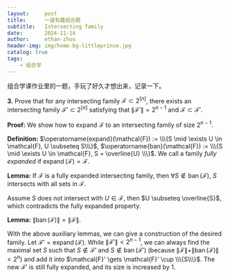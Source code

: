 ```yaml
---
layout:     post
title:      一道有趣组合题
subtitle:   Intersecting family
date:       2024-11-14
author:     ethan-zhou
header-img: img/home-bg-littleprince.jpg
catalog: true
tags:
    - 组合学
---
```


组合学课作业里的一题，手玩了好久才想出来，记录一下。

**3.** Prove that for any intersecting family $\mathcal{F} \subset 2^{[n]}$, there exists an intersecting family $\mathcal{F}' \subset 2^{[n]}$ satisfying that $\|\mathcal{F}'\| = 2^{n-1}$ and $\mathcal{F} \subset \mathcal{F}'$.

**Proof:** We show how to expand $\mathcal{F}$ to an intersecting family of size $2^{n-1}$.

**Definition:** $\operatorname{expand}(\mathcal{F}) := \\\{S \mid \exists U \in \mathcal{F}, U \subseteq S\\\}$, $\operatorname{ban}(\mathcal{F}) := \\\{S \mid \exists U \in \mathcal{F}, S = \overline{U} \\\}$. We call a family *fully expanded* if $\operatorname{expand}(\mathcal{F}) = \mathcal{F}$.

**Lemma:** If $\mathcal{F}$ is a fully expanded intersecting family, then $\forall S \not\in \operatorname{ban}(\mathcal{F})$, $S$ intersects with all sets in $\mathcal{F}$.

Assume $S$ does not intersect with $U \in \mathcal{F}$, then $U \subseteq \overline{S}$, which contradicts the fully expanded property.

**Lemma:** $\|\operatorname{ban}(\mathcal{F})\| = \|\mathcal{F}\|$.

With the above auxiliary lemmas, we can give a construction of the desired family. Let $\mathcal{F}' = \operatorname{expand}(\mathcal{F})$. While $\|\mathcal{F'}\| < 2^{n-1}$, we can always find the maximal set $S$ such that $S \not\in \mathcal{F'}$ and $S \not\in \operatorname{ban}(\mathcal{F'})$ (because $\|\mathcal{F}\| + \|\operatorname{ban}(\mathcal{F})\| < 2^n$) and add it into $\mathcal{F}' \gets \mathcal{F}' \cup \\\{S\\\}$. The new $\mathcal{F}'$ is still fully expanded, and its size is increased by 1.

